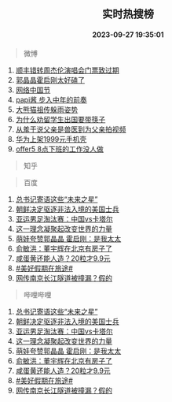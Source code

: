 <div align="center"><h2>实时热搜榜</h2><h4>2023-09-27 19:35:01</h4></div>

> 微博  

1. [顺丰错转周杰伦演唱会门票致过期](https://s.weibo.com/weibo?q=%23%E9%A1%BA%E4%B8%B0%E9%94%99%E8%BD%AC%E5%91%A8%E6%9D%B0%E4%BC%A6%E6%BC%94%E5%94%B1%E4%BC%9A%E9%97%A8%E7%A5%A8%E8%87%B4%E8%BF%87%E6%9C%9F%23&t=31&band_rank=1&Refer=top)<br />
2. [郭晶晶霍启刚太好磕了](https://s.weibo.com/weibo?q=%23%E9%83%AD%E6%99%B6%E6%99%B6%E9%9C%8D%E5%90%AF%E5%88%9A%E5%A4%AA%E5%A5%BD%E7%A3%95%E4%BA%86%23&t=31&band_rank=2&Refer=top)<br />
3. [网络中国节](https://s.weibo.com/weibo?q=%23%E7%BD%91%E7%BB%9C%E4%B8%AD%E5%9B%BD%E8%8A%82%23&t=31&band_rank=3&Refer=top)<br />
4. [papi酱 步入中年的前奏](https://s.weibo.com/weibo?q=papi%E9%85%B1%20%E6%AD%A5%E5%85%A5%E4%B8%AD%E5%B9%B4%E7%9A%84%E5%89%8D%E5%A5%8F&t=31&band_rank=4&Refer=top)<br />
5. [大熊猫祖传躲雨姿势](https://s.weibo.com/weibo?q=%23%E5%A4%A7%E7%86%8A%E7%8C%AB%E7%A5%96%E4%BC%A0%E8%BA%B2%E9%9B%A8%E5%A7%BF%E5%8A%BF%23&t=31&band_rank=5&Refer=top)<br />
6. [为什么劝留学生出国要带筷子](https://s.weibo.com/weibo?q=%23%E4%B8%BA%E4%BB%80%E4%B9%88%E5%8A%9D%E7%95%99%E5%AD%A6%E7%94%9F%E5%87%BA%E5%9B%BD%E8%A6%81%E5%B8%A6%E7%AD%B7%E5%AD%90%23&t=31&band_rank=6&Refer=top)<br />
7. [从羞于说父亲是兽医到为父亲拍视频](https://s.weibo.com/weibo?q=%23%E4%BB%8E%E7%BE%9E%E4%BA%8E%E8%AF%B4%E7%88%B6%E4%BA%B2%E6%98%AF%E5%85%BD%E5%8C%BB%E5%88%B0%E4%B8%BA%E7%88%B6%E4%BA%B2%E6%8B%8D%E8%A7%86%E9%A2%91%23&t=31&band_rank=7&Refer=top)<br />
8. [华为上架1999元手机壳](https://s.weibo.com/weibo?q=%23%E5%8D%8E%E4%B8%BA%E4%B8%8A%E6%9E%B61999%E5%85%83%E6%89%8B%E6%9C%BA%E5%A3%B3%23&t=31&band_rank=8&Refer=top)<br />
9. [offer5 8点下班的工作没人做](https://s.weibo.com/weibo?q=offer5%208%E7%82%B9%E4%B8%8B%E7%8F%AD%E7%9A%84%E5%B7%A5%E4%BD%9C%E6%B2%A1%E4%BA%BA%E5%81%9A&t=31&band_rank=9&Refer=top)<br />

> 知乎  


> 百度  

1. [总书记寄语这些“未来之星”](https://www.baidu.com/s?wd=%E6%80%BB%E4%B9%A6%E8%AE%B0%E5%AF%84%E8%AF%AD%E8%BF%99%E4%BA%9B%E2%80%9C%E6%9C%AA%E6%9D%A5%E4%B9%8B%E6%98%9F%E2%80%9D&sa=fyb_news&rsv_dl=fyb_news)<br />
2. [朝鲜决定驱逐非法入境的美国士兵](https://www.baidu.com/s?wd=%E6%9C%9D%E9%B2%9C%E5%86%B3%E5%AE%9A%E9%A9%B1%E9%80%90%E9%9D%9E%E6%B3%95%E5%85%A5%E5%A2%83%E7%9A%84%E7%BE%8E%E5%9B%BD%E5%A3%AB%E5%85%B5&sa=fyb_news&rsv_dl=fyb_news)<br />
3. [亚运男足淘汰赛：中国vs卡塔尔](https://www.baidu.com/s?wd=%E4%BA%9A%E8%BF%90%E7%94%B7%E8%B6%B3%E6%B7%98%E6%B1%B0%E8%B5%9B%EF%BC%9A%E4%B8%AD%E5%9B%BDvs%E5%8D%A1%E5%A1%94%E5%B0%94&sa=fyb_news&rsv_dl=fyb_news)<br />
4. [这一理念凝聚起改变世界的力量](https://www.baidu.com/s?wd=%E8%BF%99%E4%B8%80%E7%90%86%E5%BF%B5%E5%87%9D%E8%81%9A%E8%B5%B7%E6%94%B9%E5%8F%98%E4%B8%96%E7%95%8C%E7%9A%84%E5%8A%9B%E9%87%8F&sa=fyb_news&rsv_dl=fyb_news)<br />
5. [萌娃夸赞郭晶晶 霍启刚：是我太太](https://www.baidu.com/s?wd=%E8%90%8C%E5%A8%83%E5%A4%B8%E8%B5%9E%E9%83%AD%E6%99%B6%E6%99%B6+%E9%9C%8D%E5%90%AF%E5%88%9A%EF%BC%9A%E6%98%AF%E6%88%91%E5%A4%AA%E5%A4%AA&sa=fyb_news&rsv_dl=fyb_news)<br />
6. [俞敏洪：董宇辉在北京有房子了](https://www.baidu.com/s?wd=%E4%BF%9E%E6%95%8F%E6%B4%AA%EF%BC%9A%E8%91%A3%E5%AE%87%E8%BE%89%E5%9C%A8%E5%8C%97%E4%BA%AC%E6%9C%89%E6%88%BF%E5%AD%90%E4%BA%86&sa=fyb_news&rsv_dl=fyb_news)<br />
7. [咸蛋黄还能人造？20粒才9.9元](https://www.baidu.com/s?wd=%E5%92%B8%E8%9B%8B%E9%BB%84%E8%BF%98%E8%83%BD%E4%BA%BA%E9%80%A0%EF%BC%9F20%E7%B2%92%E6%89%8D9.9%E5%85%83&sa=fyb_news&rsv_dl=fyb_news)<br />
8. [#美好假期在旅途#](https://www.baidu.com/s?wd=%23%E7%BE%8E%E5%A5%BD%E5%81%87%E6%9C%9F%E5%9C%A8%E6%97%85%E9%80%94%23&sa=fyb_news&rsv_dl=fyb_news)<br />
9. [网传南京长江隧道被撞漏？假的](https://www.baidu.com/s?wd=%E7%BD%91%E4%BC%A0%E5%8D%97%E4%BA%AC%E9%95%BF%E6%B1%9F%E9%9A%A7%E9%81%93%E8%A2%AB%E6%92%9E%E6%BC%8F%EF%BC%9F%E5%81%87%E7%9A%84&sa=fyb_news&rsv_dl=fyb_news)<br />

> 哔哩哔哩  

1. [总书记寄语这些“未来之星”](https://www.baidu.com/s?wd=%E6%80%BB%E4%B9%A6%E8%AE%B0%E5%AF%84%E8%AF%AD%E8%BF%99%E4%BA%9B%E2%80%9C%E6%9C%AA%E6%9D%A5%E4%B9%8B%E6%98%9F%E2%80%9D&sa=fyb_news&rsv_dl=fyb_news)<br />
2. [朝鲜决定驱逐非法入境的美国士兵](https://www.baidu.com/s?wd=%E6%9C%9D%E9%B2%9C%E5%86%B3%E5%AE%9A%E9%A9%B1%E9%80%90%E9%9D%9E%E6%B3%95%E5%85%A5%E5%A2%83%E7%9A%84%E7%BE%8E%E5%9B%BD%E5%A3%AB%E5%85%B5&sa=fyb_news&rsv_dl=fyb_news)<br />
3. [亚运男足淘汰赛：中国vs卡塔尔](https://www.baidu.com/s?wd=%E4%BA%9A%E8%BF%90%E7%94%B7%E8%B6%B3%E6%B7%98%E6%B1%B0%E8%B5%9B%EF%BC%9A%E4%B8%AD%E5%9B%BDvs%E5%8D%A1%E5%A1%94%E5%B0%94&sa=fyb_news&rsv_dl=fyb_news)<br />
4. [这一理念凝聚起改变世界的力量](https://www.baidu.com/s?wd=%E8%BF%99%E4%B8%80%E7%90%86%E5%BF%B5%E5%87%9D%E8%81%9A%E8%B5%B7%E6%94%B9%E5%8F%98%E4%B8%96%E7%95%8C%E7%9A%84%E5%8A%9B%E9%87%8F&sa=fyb_news&rsv_dl=fyb_news)<br />
5. [萌娃夸赞郭晶晶 霍启刚：是我太太](https://www.baidu.com/s?wd=%E8%90%8C%E5%A8%83%E5%A4%B8%E8%B5%9E%E9%83%AD%E6%99%B6%E6%99%B6+%E9%9C%8D%E5%90%AF%E5%88%9A%EF%BC%9A%E6%98%AF%E6%88%91%E5%A4%AA%E5%A4%AA&sa=fyb_news&rsv_dl=fyb_news)<br />
6. [俞敏洪：董宇辉在北京有房子了](https://www.baidu.com/s?wd=%E4%BF%9E%E6%95%8F%E6%B4%AA%EF%BC%9A%E8%91%A3%E5%AE%87%E8%BE%89%E5%9C%A8%E5%8C%97%E4%BA%AC%E6%9C%89%E6%88%BF%E5%AD%90%E4%BA%86&sa=fyb_news&rsv_dl=fyb_news)<br />
7. [咸蛋黄还能人造？20粒才9.9元](https://www.baidu.com/s?wd=%E5%92%B8%E8%9B%8B%E9%BB%84%E8%BF%98%E8%83%BD%E4%BA%BA%E9%80%A0%EF%BC%9F20%E7%B2%92%E6%89%8D9.9%E5%85%83&sa=fyb_news&rsv_dl=fyb_news)<br />
8. [#美好假期在旅途#](https://www.baidu.com/s?wd=%23%E7%BE%8E%E5%A5%BD%E5%81%87%E6%9C%9F%E5%9C%A8%E6%97%85%E9%80%94%23&sa=fyb_news&rsv_dl=fyb_news)<br />
9. [网传南京长江隧道被撞漏？假的](https://www.baidu.com/s?wd=%E7%BD%91%E4%BC%A0%E5%8D%97%E4%BA%AC%E9%95%BF%E6%B1%9F%E9%9A%A7%E9%81%93%E8%A2%AB%E6%92%9E%E6%BC%8F%EF%BC%9F%E5%81%87%E7%9A%84&sa=fyb_news&rsv_dl=fyb_news)<br />
